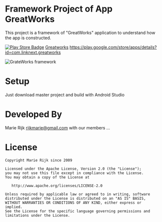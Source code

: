 # Framework Project of App GreatWorks

This project is a framework of "GreatWorks" application to understand how the app is constructed.

[![Play Store Badge](https://developer.android.com/images/brand/en_app_rgb_wo_60.png)](https://play.google.com/store/apps/details?id=com.linknext.greatworks)
[Greatworks](https://play.google.com/store/apps/details?id=com.linknext.greatworks)
https://play.google.com/store/apps/details?id=com.linknext.greatworks


![GrateWorks framework](https://lh3.googleusercontent.com/yNau11AWPxgILzu4eB3mypSOIAJEa6Fha1cImUc6OgO1NJiJG5qkYX4QlkO9OAn-Mv7v_MKD-K4kZZCb19afuByx7wUjfpJSpYNatD-2gVC4CJ-aXqbUCQyvS1_5RPIiqghb6lPlQX3w9ANdwPCAfgs7YiKTKSyz1E_IQPoT7DKCID_wkTjHT5wIk03lOQnxuaCZUuOUaYlt173rjevWrx4uIIf8ZQ8XAHhxQzkvMSQkrFCt87qEGA3_FnVh8loeL7-TPOEC2CFm6iQKNN-urpdgACdcalqNkCcUiEP1Bg1kpMc4U04fgKapkzCl7fnMWGMkrprMjF7lszAucRchTOJjLY2aOxwUlopknwMqjbNVs4xjpxd_9fd8oQasMWLze-fmOp5RDqq3yq-Hbxil6h-STD2Dgx39MfGsXS0WAXlnmHFOHw2XcR_KpHdsGXXQNxwyDAhEKdPNXR1JBerBNn1Z_R-Bl1cWBk7zu0BCa_jTxczGHN-k4ASY_5MEQpEJxxXslekzqrw7da48-Nqv6yNgFKaU1GYeXHQjDIjfxOhF9x7DLxDDpC6s5hev-UdjfIFmhMXhYwm-aIfHhGBfCpIZG5F7zOn41xgQvvjSZ-gDhdxfDOKCLA=w400-h640-no)

# Setup
Just download master project and build with Android Studio


# Developed By
Marie Rijk <rijkmarie@gmail.com>
with our members ...

# License

    Copyright Marie Rijk since 2009

    Licensed under the Apache License, Version 2.0 (the "License");
    you may not use this file except in compliance with the License.
    You may obtain a copy of the License at

       http://www.apache.org/licenses/LICENSE-2.0

    Unless required by applicable law or agreed to in writing, software
    distributed under the License is distributed on an "AS IS" BASIS,
    WITHOUT WARRANTIES OR CONDITIONS OF ANY KIND, either express or implied.
    See the License for the specific language governing permissions and
    limitations under the License.

